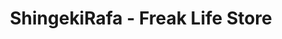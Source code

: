 ---
title: "ShingekiRafa - Freak Life Store"
url: /camaguey/shingekirafa-freak-life-store/
shop: general
---